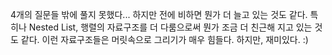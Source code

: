 4개의 질문들 밖에 풀지 못했다... 하지만 전에 비하면 뭔가 더 늘고 있는 것도 같다. 
특히나 Nested List, 행렬의 자료구조를 더 다룸으로써 뭔가 조금 더 친근해 지고 있는 것도 같다. 
이런 자료구조들은 머릿속으로 그리기가 매우 힘들다. 하지만, 재미있다. :)